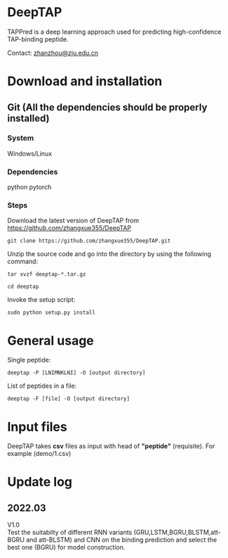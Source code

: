 # DeepTAP

TAPPred is a deep learning approach used for predicting high-confidence TAP-binding peptide.

Contact: zhanzhou@zju.edu.cn

# Download and installation

## Git (All the dependencies should be properly installed)

### System

Windows/Linux

### Dependencies

python
pytorch

### Steps

Download the latest version of DeepTAP from https://github.com/zhangxue355/DeepTAP

    git clone https://github.com/zhangxue355/DeepTAP.git

Unzip the source code and go into the directory by using the following command:

    tar xvzf deeptap-*.tar.gz

    cd deeptap

Invoke the setup script:

    sudo python setup.py install

# General usage

Single peptide:

    deeptap -P [LNIMNKLNI] -O [output directory]

List of peptides in a file:

    deeptap -F [file] -O [output directory]

# Input files

DeepTAP takes **csv** files as input with head of **"peptide"** (requisite). For example (demo/1.csv)

# Update log

## 2022.03

V1.0  
Test the suitabilty of different RNN variants (GRU,LSTM,BGRU,BLSTM,att-BGRU and att-BLSTM) and CNN on the binding prediction and select the best one (BGRU) for model construction.
